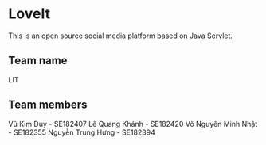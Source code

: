 # LoveIt

This is an open source social media platform based on Java Servlet.

## Team name
LIT

## Team members
Vũ Kim Duy - SE182407
Lê Quang Khánh - SE182420
Võ Nguyên Minh Nhật - SE182355
Nguyễn Trung Hưng - SE182394